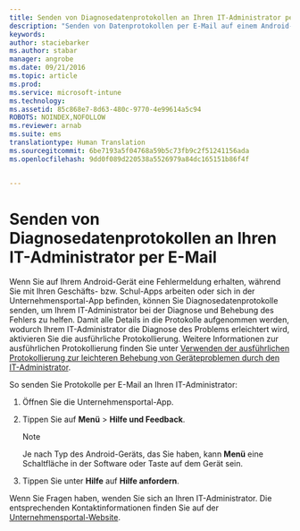 ```yaml
---
title: Senden von Diagnosedatenprotokollen an Ihren IT-Administrator per E-Mail | Microsoft Intune
description: "Senden von Datenprotokollen per E-Mail auf einem Android-Gerät"
keywords: 
author: staciebarker
ms.author: stabar
manager: angrobe
ms.date: 09/21/2016
ms.topic: article
ms.prod: 
ms.service: microsoft-intune
ms.technology: 
ms.assetid: 85c868e7-8d63-480c-9770-4e99614a5c94
ROBOTS: NOINDEX,NOFOLLOW
ms.reviewer: arnab
ms.suite: ems
translationtype: Human Translation
ms.sourcegitcommit: 6be7193a5f04768a59b5c73fb9c2f51241156ada
ms.openlocfilehash: 9dd0f089d220538a5526979a84dc165151b86f4f


---
```



# Senden von Diagnosedatenprotokollen an Ihren IT-Administrator per E-Mail

Wenn Sie auf Ihrem Android-Gerät eine Fehlermeldung erhalten, während Sie mit Ihren Geschäfts- bzw. Schul-Apps arbeiten oder sich in der Unternehmensportal-App befinden, können Sie Diagnosedatenprotokolle senden, um Ihrem IT-Administrator bei der Diagnose und Behebung des Fehlers zu helfen. Damit alle Details in die Protokolle aufgenommen werden, wodurch Ihrem IT-Administrator die Diagnose des Problems erleichtert wird, aktivieren Sie die ausführliche Protokollierung. Weitere Informationen zur ausführlichen Protokollierung finden Sie unter [Verwenden der ausführlichen Protokollierung zur leichteren Behebung von Geräteproblemen durch den IT-Administrator](use-verbose-logging-to-help-your-it-administrator-fix-device-issues-android.md).

So senden Sie Protokolle per E-Mail an Ihren IT-Administrator:

1.  Öffnen Sie die Unternehmensportal-App.

2.  Tippen Sie auf **Menü** &gt; **Hilfe und Feedback**.

    > [!NOTE]
    > Je nach Typ des Android-Geräts, das Sie haben, kann **Menü** eine Schaltfläche in der Software oder Taste auf dem Gerät sein.

3.  Tippen Sie unter **Hilfe** auf **Hilfe anfordern**.

Wenn Sie Fragen haben, wenden Sie sich an Ihren IT-Administrator. Die entsprechenden Kontaktinformationen finden Sie auf der [Unternehmensportal-Website](http://portal.manage.microsoft.com).



<!--HONumber=Oct16_HO2-->


